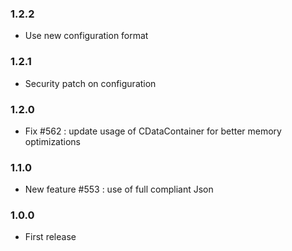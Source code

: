### 1.2.2
* Use new configuration format

### 1.2.1
* Security patch on configuration

### 1.2.0
* Fix #562  : update usage of CDataContainer for better memory optimizations

### 1.1.0
* New feature #553 : use of full compliant Json

### 1.0.0
* First release
